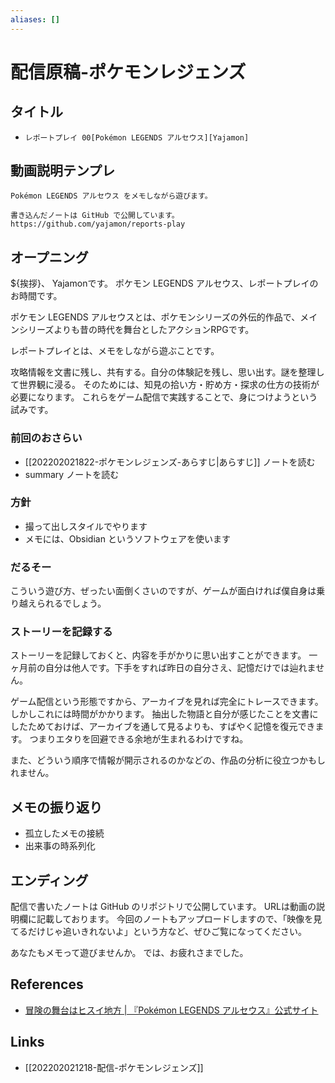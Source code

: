 ```yaml
---
aliases: []
---
```

# 配信原稿-ポケモンレジェンズ

## タイトル

- `レポートプレイ 00[Pokémon LEGENDS アルセウス][Yajamon]`

## 動画説明テンプレ

```
Pokémon LEGENDS アルセウス をメモしながら遊びます。

書き込んだノートは GitHub で公開しています。
https://github.com/yajamon/reports-play
```

## オープニング

${挨拶}、 Yajamonです。
ポケモン LEGENDS アルセウス、レポートプレイのお時間です。

ポケモン LEGENDS アルセウスとは、ポケモンシリーズの外伝的作品で、メインシリーズよりも昔の時代を舞台としたアクションRPGです。

レポートプレイとは、メモをしながら遊ぶことです。

攻略情報を文書に残し、共有する。自分の体験記を残し、思い出す。謎を整理して世界観に浸る。
そのためには、知見の拾い方・貯め方・探求の仕方の技術が必要になります。
これらをゲーム配信で実践することで、身につけようという試みです。

### 前回のおさらい

- [[202202021822-ポケモンレジェンズ-あらすじ|あらすじ]] ノートを読む
- summary ノートを読む

### 方針

- 撮って出しスタイルでやります
- メモには、Obsidian というソフトウェアを使います

### だるそー

こういう遊び方、ぜったい面倒くさいのですが、ゲームが面白ければ僕自身は乗り越えられるでしょう。

### ストーリーを記録する

ストーリーを記録しておくと、内容を手がかりに思い出すことができます。
一ヶ月前の自分は他人です。下手をすれば昨日の自分さえ、記憶だけでは辿れません。

ゲーム配信という形態ですから、アーカイブを見れば完全にトレースできます。
しかしこれには時間がかかります。
抽出した物語と自分が感じたことを文書にしたためておけば、アーカイブを通して見るよりも、すばやく記憶を復元できます。
つまりエタりを回避できる余地が生まれるわけですね。

また、どういう順序で情報が開示されるのかなどの、作品の分析に役立つかもしれません。

## メモの振り返り

- 孤立したメモの接続
- 出来事の時系列化

## エンディング

配信で書いたノートは GitHub のリポジトリで公開しています。
URLは動画の説明欄に記載しております。
今回のノートもアップロードしますので、「映像を見てるだけじゃ追いきれないよ」という方など、ぜひご覧になってください。

あなたもメモって遊びませんか。
では、お疲れさまでした。

## References

- [冒険の舞台はヒスイ地方 | 『Pokémon LEGENDS アルセウス』公式サイト](https://www.pokemon.co.jp/ex/legends_arceus/ja/story/210818_01/)

## Links

- [[202202021218-配信-ポケモンレジェンズ]]
